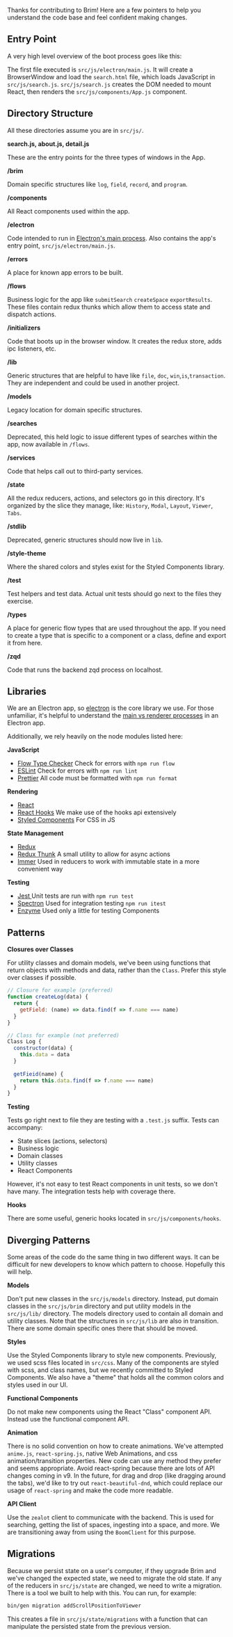 Thanks for contributing to Brim! Here are a few pointers to help you understand the code base and feel confident making changes.



## Entry Point

A very high level overview of the boot process goes like this:

The first file executed is `src/js/electron/main.js`. It will create a BrowserWindow and load the `search.html` file, which loads JavaScript in  `src/js/search.js`. `src/js/search.js` creates the DOM needed to mount React, then renders the `src/js/components/App.js` component.



## Directory Structure

All these directories assume you are in `src/js/`. 

**search.js, about.js, detail.js**

These are the entry points for the three types of windows in the App.

**/brim**

Domain specific structures like `log`, `field`, `record`, and `program`.

**/components** 

All React components used within the app.

**/electron**

Code intended to run in [Electron's main process](https://www.electronjs.org/docs/tutorial/application-architecture). Also contains the app's entry point, `src/js/electron/main.js`.

**/errors**

A place for known app errors to be built.

**/flows**

Business logic for the app like `submitSearch` `createSpace` `exportResults`. These files contain redux thunks which allow them to access state and dispatch actions.

**/initializers**

Code that boots up in the browser window. It creates the redux store, adds ipc listeners, etc.

**/lib**

Generic structures that are helpful to have like `file`, `doc`, `win`,`is`,`transaction`. They are independent and could be used in another project.

**/models**

Legacy location for domain specific structures.

**/searches**

Deprecated, this held logic to issue different types of searches within the app, now available in `/flows`.

**/services**

Code that helps call out to third-party services.

**/state**

All the redux reducers, actions, and selectors go in this directory. It's organized by the slice they manage, like: `History`, `Modal`, `Layout`, `Viewer`, `Tabs`.

**/stdlib**

Deprecated, generic structures should now live in `lib`.

**/style-theme**

Where the shared colors and styles exist for the Styled Components library.

**/test**

Test helpers and test data. Actual unit tests should go next to the files they exercise.

**/types**

A place for generic flow types that are used throughout the app. If you need to create a type that is specific to a component or a class, define and export it from here.

**/zqd**

Code that runs the backend zqd process on localhost.



## Libraries

We are an Electron app, so [electron](https://www.electronjs.org/docs) is the core library we use. For those unfamiliar, it's helpful to understand the [main vs renderer processes](https://www.electronjs.org/docs/tutorial/application-architecture) in an Electron app.

Additionally, we rely heavily on the node modules listed here:

**JavaScript** 

- [Flow Type Checker](https://flow.org/) Check for errors with `npm run flow`
- [ESLint](https://eslint.org/) Check for errors with `npm run lint`
- [Prettier](https://prettier.io/docs/en/index.html) All code must be formatted with `npm run format`

**Rendering**

- [React](https://reactjs.org/docs/getting-started.html) 
- [React Hooks](https://reactjs.org/docs/hooks-intro.html) We make use of the hooks api extensively
- [Styled Components](https://styled-components.com/) For CSS in JS

**State Management**

- [Redux](https://redux.js.org/introduction/getting-started) 
- [Redux Thunk](https://github.com/reduxjs/redux-thunk) A small utility to allow for async actions
- [Immer](https://immerjs.github.io/immer/docs/introduction) Used in reducers to work with immutable state in a more convenient way

**Testing**

- [Jest ](https://jestjs.io/docs/en/getting-started) Unit tests are run with `npm run test`
- [Spectron](https://www.electronjs.org/spectron) Used for integration testing `npm run itest`
- [Enzyme](https://enzymejs.github.io/enzyme/docs/api/) Used only a little for testing Components



## Patterns

**Closures over Classes**

For utility classes and domain models, we've been using functions that return objects with methods and data, rather than the `Class`. Prefer this style over classes if possible. 

```js
// Closure for example (preferred)
function createLog(data) {
  return {
    getField: (name) => data.find(f => f.name === name)
  }
}
```

```js
// Class for example (not preferred)
Class Log {
  constructor(data) {
    this.data = data
  }
  
  getFieid(name) {
    return this.data.find(f => f.name === name)
  }
}
```



**Testing**

Tests go right next to file they are testing with a `.test.js` suffix. Tests can accompany:

* State slices (actions, selectors)
* Business logic
* Domain classes
* Utility classes
* React Components

However, it's not easy to test React components in unit tests, so we don't have many. The integration tests help with coverage there.

**Hooks**

There are some useful, generic hooks located in `src/js/components/hooks`.


## Diverging Patterns

Some areas of the code do the same thing in two different ways. It can be difficult for new developers to know which pattern to choose. Hopefully this will help.

**Models**

Don't put new classes in the `src/js/models` directory. Instead, put domain classes in the `src/js/brim` directory and put utility models in the `src/js/lib/` directory. The models directory used to contain all domain and utility classes. Note that the structures in `src/js/lib` are also in transition. There are some domain specific ones there that should be moved.

**Styles**

Use the Styled Components library to style new components. Previously, we used scss files located in `src/css`. Many of the components are styled with scss, and class names, but we recently committed to Styled Components. We also have a "theme" that holds all the common colors and styles used in our UI.

**Functional Components**

Do not make new components using the React "Class" component API. Instead use the functional component API.

**Animation**

There is no solid convention on how to create animations. We've attempted `anime.js`, `react-spring.js`, native Web Animations, and css animation/transition properties. New code can use any method they prefer and seems appropriate. Avoid react-spring because there are lots of API changes coming in v9. In the future, for drag and drop (like dragging around the tabs), we'd like to try out `react-beautiful-dnd`, which could replace our usage of `react-spring` and make the code more readable.

**API Client**

Use the `zealot` client to communicate with the backend. This is used for searching, getting the list of spaces, ingesting into a space, and more. We are transitioning away from using the `BoomClient` for this purpose.



## Migrations

Because we persist state on a user's computer, if they upgrade Brim and we've changed the expected state, we need to migrate the old state. If any of the reducers in `src/js/state` are changed, we need to write a migration. There is a tool we built to help with this. You can run, for example:

```bash
bin/gen migration addScrollPositionToViewer
```

This creates a file in `src/js/state/migrations` with a function that can manipulate the persisted state from the previous version.
